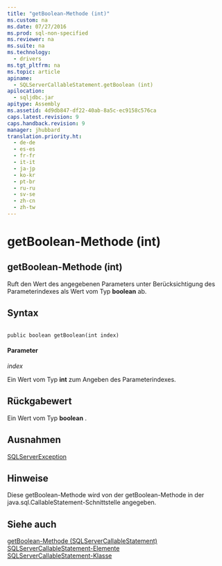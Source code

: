 ```yaml
---
title: "getBoolean-Methode (int)"
ms.custom: na
ms.date: 07/27/2016
ms.prod: sql-non-specified
ms.reviewer: na
ms.suite: na
ms.technology: 
  - drivers
ms.tgt_pltfrm: na
ms.topic: article
apiname: 
  - SQLServerCallableStatement.getBoolean (int)
apilocation: 
  - sqljdbc.jar
apitype: Assembly
ms.assetid: 4d9db847-df22-40ab-8a5c-ec9158c576ca
caps.latest.revision: 9
caps.handback.revision: 9
manager: jhubbard
translation.priority.ht: 
  - de-de
  - es-es
  - fr-fr
  - it-it
  - ja-jp
  - ko-kr
  - pt-br
  - ru-ru
  - sv-se
  - zh-cn
  - zh-tw
---
```

# getBoolean-Methode (int)
    
## getBoolean\-Methode \(int\)  
 Ruft den Wert des angegebenen Parameters unter Berücksichtigung des Parameterindexes als Wert vom Typ **boolean** ab.  
  
## Syntax  
  
```  
  
public boolean getBoolean(int index)  
```  
  
#### Parameter  
 *index*  
  
 Ein Wert vom Typ **int** zum Angeben des Parameterindexes.  
  
## Rückgabewert  
 Ein Wert vom Typ **boolean** .  
  
## Ausnahmen  
 [SQLServerException](../content/SQLServerException-Class.md)  
  
## Hinweise  
 Diese getBoolean\-Methode wird von der getBoolean\-Methode in der java.sql.CallableStatement\-Schnittstelle angegeben.  
  
## Siehe auch  
 [getBoolean-Methode &#40;SQLServerCallableStatement&#41;](../content/getBoolean-Method--SQLServerCallableStatement-.md)   
 [SQLServerCallableStatement-Elemente](../content/SQLServerCallableStatement-Members.md)   
 [SQLServerCallableStatement-Klasse](../content/SQLServerCallableStatement-Class.md)  
  
  